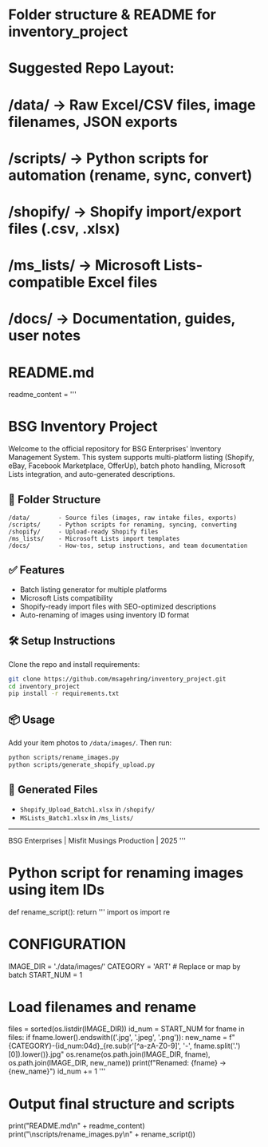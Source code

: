 # Folder structure & README for inventory_project

# Suggested Repo Layout:
# /data/             -> Raw Excel/CSV files, image filenames, JSON exports
# /scripts/          -> Python scripts for automation (rename, sync, convert)
# /shopify/          -> Shopify import/export files (.csv, .xlsx)
# /ms_lists/         -> Microsoft Lists-compatible Excel files
# /docs/             -> Documentation, guides, user notes

# README.md
readme_content = '''

# BSG Inventory Project

Welcome to the official repository for BSG Enterprises' Inventory Management System.
This system supports multi-platform listing (Shopify, eBay, Facebook Marketplace, OfferUp), batch photo handling, Microsoft Lists integration, and auto-generated descriptions.

## 🔖 Folder Structure
```
/data/        - Source files (images, raw intake files, exports)
/scripts/     - Python scripts for renaming, syncing, converting
/shopify/     - Upload-ready Shopify files
/ms_lists/    - Microsoft Lists import templates
/docs/        - How-tos, setup instructions, and team documentation
```

## ✅ Features
- Batch listing generator for multiple platforms
- Microsoft Lists compatibility
- Shopify-ready import files with SEO-optimized descriptions
- Auto-renaming of images using inventory ID format

## 🛠 Setup Instructions
Clone the repo and install requirements:
```bash
git clone https://github.com/msagehring/inventory_project.git
cd inventory_project
pip install -r requirements.txt
```

## 📦 Usage
Add your item photos to `/data/images/`. Then run:
```bash
python scripts/rename_images.py
python scripts/generate_shopify_upload.py
```

## 📁 Generated Files
- `Shopify_Upload_Batch1.xlsx` in `/shopify/`
- `MSLists_Batch1.xlsx` in `/ms_lists/`

---
BSG Enterprises  |  Misfit Musings Production  |  2025
'''

# Python script for renaming images using item IDs
def rename_script():
    return '''
import os
import re

# CONFIGURATION
IMAGE_DIR = './data/images/'
CATEGORY = 'ART'  # Replace or map by batch
START_NUM = 1

# Load filenames and rename
files = sorted(os.listdir(IMAGE_DIR))
id_num = START_NUM
for fname in files:
    if fname.lower().endswith(('.jpg', '.jpeg', '.png')):
        new_name = f"{CATEGORY}-{id_num:04d}_{re.sub(r'[^a-zA-Z0-9]', '-', fname.split('.')[0]).lower()}.jpg"
        os.rename(os.path.join(IMAGE_DIR, fname), os.path.join(IMAGE_DIR, new_name))
        print(f"Renamed: {fname} -> {new_name}")
        id_num += 1
'''

# Output final structure and scripts
print("README.md\n" + readme_content)
print("\nscripts/rename_images.py\n" + rename_script())
